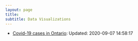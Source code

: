 ```yaml
---
layout: page
title: 
subtitle: Data Visualizations
---
```


- [Covid-19 cases in Ontario](\files\covid_cases_ontario.html): Updated: 2020-09-07 14:58:17

